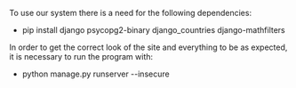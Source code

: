 To use our system there is a need for the following dependencies:
    <ul>
<li>pip install django psycopg2-binary django_countries django-mathfilters</li>
    </ul>
In order to get the correct look of the site and everything to be as expected, it is necessary to run the program with: 
    <ul>
<li>python manage.py runserver --insecure</li>
    </ul>